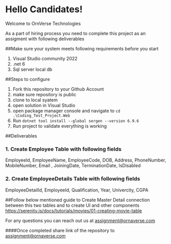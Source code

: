 # Hello Candidates!

Welcome to OrnVerse Technologies

As a part of hiring process you need to complete this project as an assigment with following deliverables

##Make sure your system meets following requirements before you start
1. Visual Studio community 2022
2. .net 6 
3. Sql server local db

##Steps to configure
1. Fork this repository to your Github Account
3. make sure repository is public
2. clone to local syatem
3. open solution in Visual Studio
4. open package manager console and navigate to ```cd .\Coding_Test_Project.Web```
5. Run ```dotnet tool install --global sergen --version 6.9.6```
6. Run project to validate everything is working


##Deliverables
### 1. Create Employee Table with following fields
EmployeeId, EmployeeName, EmployeeCode, DOB, Address, PhoneNumber, MobileNumber, Email , JoiningDate, TerminationDate, IsDisabled

### 2. Create EmployeeDetails Table with following fields
EmployeeDetailId, EmployeeId, Qualification, Year, Univercity, CGPA

##Follow below mentioned guide to Create Master Detail connection between this two tables and to create UI and other components 
https://serenity.is/docs/tutorials/movies/01-creating-movie-table

For any questions you can reach out us at assignment@ornaverse.com

####Once completed share link of the repository to assignment@ornaverse.com
